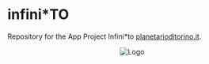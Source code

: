 # infini*TO

Repository for the App Project Infini*to [planetarioditorino.it](https://planetarioditorino.it/).


<p align="center">
  <img src="https://www.turismoitalianews.it/images/stories/loghi/TorinoPlanetarioLogo.jpg" alt="Logo" />
</p>